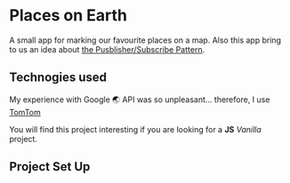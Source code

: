 # Places on Earth

A small app for marking our favourite places on a map.
Also this app bring to us an idea about [the Pusblisher/Subscribe Pattern](https://itnext.io/why-every-beginner-front-end-developer-should-know-publish-subscribe-pattern-72a12cd68d44).

## Technogies used

My experience with Google 🌏 API was so unpleasant... therefore, I use [TomTom](https://leafletjs.com/reference-1.4.0.html#marker)

You will find this project interesting if you are looking for a **JS** *Vanilla* project.


## Project Set Up
